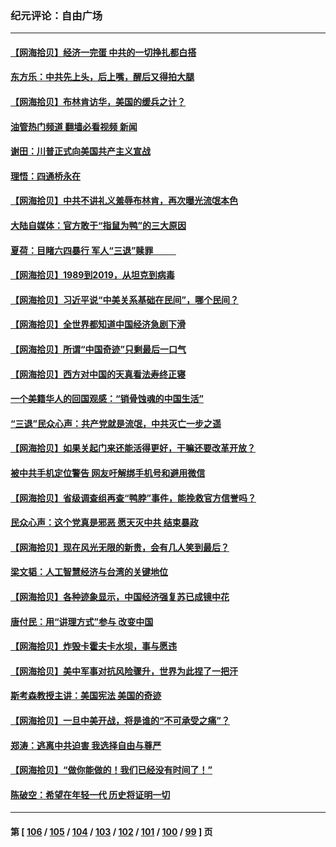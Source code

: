 ### 纪元评论：自由广场
---
#### [【网海拾贝】经济一完蛋 中共的一切挣扎都白搭](../../pages/nsc993/n14021000.md?06230330) 
#### [东方乐：中共先上头，后上嘴，醒后又得拍大腿](../../pages/nsc993/n14021021.md?06230330) 
#### [【网海拾贝】布林肯访华，美国的缓兵之计？](../../pages/nsc993/n14020214.md?06230330) 
#### [油管热门频道 翻墙必看视频 新闻](ok?06230330)
#### [谢田：川普正式向美国共产主义宣战](../../pages/nsc993/n14019485.md?06230330) 
#### [理悟：四通桥永在](../../pages/nsc993/n14019481.md?06230330) 
#### [【网海拾贝】中共不讲礼义羞辱布林肯，再次曝光流氓本色](../../pages/nsc993/n14019447.md?06230330) 
#### [大陆自媒体：官方敢于“指鼠为鸭”的三大原因](../../pages/nsc993/n14019433.md?06230330) 
#### [夏荷：目睹六四暴行 军人“三退”赎罪           ](../../pages/nsc993/n14018793.md?06230330) 
#### [【网海拾贝】1989到2019，从坦克到病毒](../../pages/nsc993/n14018767.md?06230330) 
#### [【网海拾贝】习近平说“中美关系基础在民间”，哪个民间？](../../pages/nsc993/n14018200.md?06230330) 
#### [【网海拾贝】全世界都知道中国经济急剧下滑](../../pages/nsc993/n14017985.md?06230330) 
#### [【网海拾贝】所谓“中国奇迹”只剩最后一口气](../../pages/nsc993/n14017268.md?06230330) 
#### [【网海拾贝】西方对中国的天真看法寿终正寝](../../pages/nsc993/n14016640.md?06230330) 
#### [一个美籍华人的回国观感：“销骨蚀魂的中国生活”](../../pages/nsc993/n14016665.md?06230330) 
#### [“三退”民众心声：共产党就是流氓，中共灭亡一步之遥](../../pages/nsc993/n14015858.md?06230330) 
#### [【网海拾贝】如果关起门来还能活得更好，干嘛还要改革开放？](../../pages/nsc993/n14015832.md?06230330) 
#### [被中共手机定位警告 网友吁解绑手机号和避用微信](../../pages/nsc993/n14015492.md?06230330) 
#### [【网海拾贝】省级调查组再查“鸭脖”事件，能挽救官方信誉吗？](../../pages/nsc993/n14015203.md?06230330) 
#### [民众心声：这个党真是邪恶 愿天灭中共 结束暴政](../../pages/nsc993/n14014251.md?06230330) 
#### [【网海拾贝】现在风光无限的新贵，会有几人笑到最后？](../../pages/nsc993/n14014484.md?06230330) 
#### [梁文韬：人工智慧经济与台湾的关键地位](../../pages/nsc993/n14014239.md?06230330) 
#### [【网海拾贝】各种迹象显示，中国经济强复苏已成镜中花](../../pages/nsc993/n14014056.md?06230330) 
#### [唐付民：用“讲理方式”参与 改变中国](../../pages/nsc993/n14014026.md?06230330) 
#### [【网海拾贝】炸毁卡霍夫卡水坝，事与愿违](../../pages/nsc993/n14013661.md?06230330) 
#### [【网海拾贝】美中军事对抗风险骤升，世界为此捏了一把汗](../../pages/nsc993/n14013005.md?06230330) 
#### [斯考森教授主讲：美国宪法 美国的奇迹](../../pages/nsc993/n14012595.md?06230330) 
#### [【网海拾贝】一旦中美开战，将是谁的“不可承受之痛”？](../../pages/nsc993/n14012236.md?06230330) 
#### [郑涛：逃离中共迫害 我选择自由与尊严](../../pages/nsc993/n14012043.md?06230330) 
#### [【网海拾贝】“做你能做的！我们已经没有时间了！”](../../pages/nsc993/n14011531.md?06230330) 
#### [陈破空：希望在年轻一代 历史将证明一切](../../pages/nsc993/n14010838.md?06230330) 

---
#### 第 [ [106](./106.md?06230330) / [105](./105.md?06230330) / [104](./104.md?06230330) / [103](./103.md?06230330) / [102](./102.md?06230330) / [101](./101.md?06230330) / [100](./100.md?06230330) / [99](./99.md?06230330) ] 页
